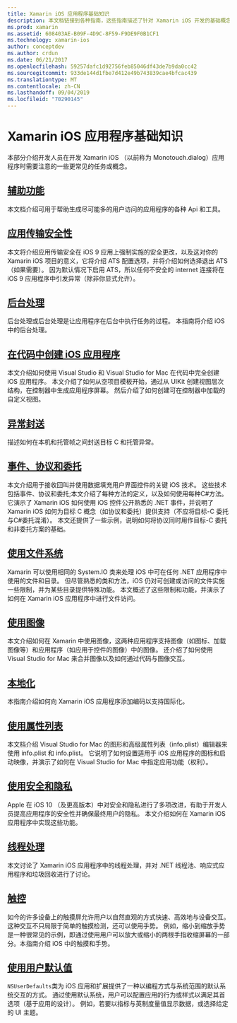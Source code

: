 ```yaml
---
title: Xamarin iOS 应用程序基础知识
description: 本文档链接到各种指南，这些指南描述了针对 Xamarin iOS 开发的基础概念，如应用传输安全、后台处理、事件和线程处理。
ms.prod: xamarin
ms.assetid: 608403AE-B09F-4D9C-8F59-F9DE9F0B1CF1
ms.technology: xamarin-ios
author: conceptdev
ms.author: crdun
ms.date: 06/21/2017
ms.openlocfilehash: 59257dafc1d92756feb85046df43de7b9da0cc42
ms.sourcegitcommit: 933de144d1fbe7d412e49b743839cae4bfcac439
ms.translationtype: MT
ms.contentlocale: zh-CN
ms.lasthandoff: 09/04/2019
ms.locfileid: "70290145"
---
```

# <a name="xamarinios-application-fundamentals"></a>Xamarin iOS 应用程序基础知识

本部分介绍开发人员在开发 Xamarin iOS （以前称为 Monotouch.dialog）应用程序时需要注意的一些更常见的任务或概念。

## <a name="accessibilityiosapp-fundamentalsaccessibilitymd"></a>[辅助功能](~/ios/app-fundamentals/accessibility.md)

本文档介绍可用于帮助生成尽可能多的用户访问的应用程序的各种 Api 和工具。

## <a name="app-transport-securityiosapp-fundamentalsatsmd"></a>[应用传输安全性](~/ios/app-fundamentals/ats.md)

本文将介绍应用传输安全在 iOS 9 应用上强制实施的安全更改，以及这对你的 Xamarin iOS 项目的意义，它将介绍 ATS 配置选项，并将介绍如何选择退出 ATS （如果需要）。 因为默认情况下启用 ATS，所以任何不安全的 internet 连接将在 iOS 9 应用程序中引发异常（除非你显式允许）。

## <a name="backgroundingiosapp-fundamentalsbackgroundingindexmd"></a>[后台处理](~/ios/app-fundamentals/backgrounding/index.md)

后台处理或后台处理是让应用程序在后台中执行任务的过程。 本指南将介绍 iOS 中的后台处理。

## <a name="creating-ios-applications-in-codeiosapp-fundamentalsios-code-onlymd"></a>[在代码中创建 iOS 应用程序](~/ios/app-fundamentals/ios-code-only.md)

本文介绍如何使用 Visual Studio 和 Visual Studio for Mac 在代码中完全创建 iOS 应用程序。 本文介绍了如何从空项目模板开始，通过从 UIKit 创建视图层次结构，在控制器中生成应用程序屏幕。 然后介绍了如何创建可在控制器中加载的自定义视图。

## <a name="exception-marshalingiosplatformexception-marshalingmd"></a>[异常封送](~/ios/platform/exception-marshaling.md)

描述如何在本机和托管帧之间封送目标 C 和托管异常。

## <a name="events-protocols-and-delegatesiosapp-fundamentalsdelegates-protocols-and-eventsmd"></a>[事件、协议和委托](~/ios/app-fundamentals/delegates-protocols-and-events.md)

本文介绍用于接收回叫并使用数据填充用户界面控件的关键 iOS 技术。 这些技术包括事件、协议和委托;本文介绍了每种方法的定义，以及如何使用每种C#方法。 它演示了 Xamarin iOS 如何使用 iOS 控件公开熟悉的 .NET 事件，并说明了 Xamarin iOS 如何为目标 C 概念（如协议和委托）提供支持（不应将目标-C 委托与C#委托混淆）。 本文还提供了一些示例，说明如何将协议同时用作目标-C 委托和非委托方案的基础。

## <a name="working-with-the-file-systemiosapp-fundamentalsfile-systemmd"></a>[使用文件系统](~/ios/app-fundamentals/file-system.md)

Xamarin 可以使用相同的 System.IO 类来处理 iOS 中可在任何 .NET 应用程序中使用的文件和目录。 但尽管熟悉的类和方法，iOS 仍对可创建或访问的文件实施一些限制，并为某些目录提供特殊功能。 本文概述了这些限制和功能，并演示了如何在 Xamarin iOS 应用程序中进行文件访问。

## <a name="working-with-imagesiosapp-fundamentalsimages-iconsindexmd"></a>[使用图像](~/ios/app-fundamentals/images-icons/index.md)

本文介绍如何在 Xamarin 中使用图像，这两种应用程序支持图像（如图标、加载图像等）和应用程序（如应用于控件的图像）中的图像。 还介绍了如何使用 Visual Studio for Mac 来合并图像以及如何通过代码与图像交互。

## <a name="localizationiosapp-fundamentalslocalizationindexmd"></a>[本地化](~/ios/app-fundamentals/localization/index.md)

本指南介绍如何向 Xamarin iOS 应用程序添加编码以支持国际化。

## <a name="working-with-property-listsiosapp-fundamentalsindexmd"></a>[使用属性列表](~/ios/app-fundamentals/index.md)

本文档介绍 Visual Studio for Mac 的图形和高级属性列表（info.plist）编辑器来使用 info.plist 和 info.plist。 它说明了如何设置适用于 iOS 应用程序的图标和启动映像，并演示了如何在 Visual Studio for Mac 中指定应用功能（权利）。

## <a name="working-with-security-and-privacyiosapp-fundamentalssecurity-privacymd"></a>[使用安全和隐私](~/ios/app-fundamentals/security-privacy.md)

Apple 在 iOS 10 （及更高版本）中对安全和隐私进行了多项改进，有助于开发人员提高应用程序的安全性并确保最终用户的隐私。 本文介绍如何在 Xamarin iOS 应用程序中实现这些功能。

## <a name="threadingiosapp-fundamentalsthreadingmd"></a>[线程处理](~/ios/app-fundamentals/threading.md)

本文讨论了 Xamarin iOS 应用程序中的线程处理，并对 .NET 线程池、响应式应用程序和垃圾回收进行了讨论。

## <a name="touchiosapp-fundamentalstouchindexmd"></a>[触控](~/ios/app-fundamentals/touch/index.md)

如今的许多设备上的触摸屏允许用户以自然直观的方式快速、高效地与设备交互。 这种交互不只局限于简单的触摸检测，还可以使用手势。 例如，缩小到缩放手势是一种很常见的示例，即通过使用用户可以放大或缩小的两根手指收缩屏幕的一部分。本指南介绍 iOS 中的触摸和手势。

## <a name="working-with-user-defaultsiosapp-fundamentalsuser-defaultsmd"></a>[使用用户默认值](~/ios/app-fundamentals/user-defaults.md)

`NSUserDefaults`类为 iOS 应用和扩展提供了一种以编程方式与系统范围的默认系统交互的方式。 通过使用默认系统，用户可以配置应用的行为或样式以满足其首选项（基于应用的设计）。 例如，若要以指标与英制度量值显示数据，或选择给定的 UI 主题。
